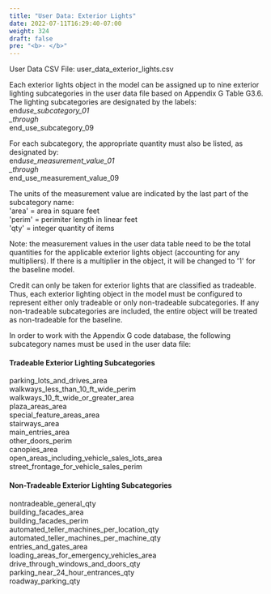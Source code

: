 ```yaml
---
title: "User Data: Exterior Lights"
date: 2022-07-11T16:29:40-07:00
weight: 324
draft: false
pre: "<b>- </b>"
---
```


User Data CSV File: user_data_exterior_lights.csv

Each exterior lights object in the model can be assigned up to nine exterior lighting subcategories in the user data file based on Appendix G Table G3.6. The lighting subcategories are designated by the labels:  
end*use_subcategory_01  
\_through*  
end_use_subcategory_09

For each subcategory, the appropriate quantity must also be listed, as designated by:  
end*use_measurement_value_01  
\_through*  
end_use_measurement_value_09

The units of the measurement value are indicated by the last part of the subcategory name:  
'area' = area in square feet  
'perim' = perimiter length in linear feet  
'qty' = integer quantity of items

Note: the measurement values in the user data table need to be the total quantities for the applicable exterior lights object (accounting for any multipliers). If there is a multiplier in the object, it will be changed to '1' for the baseline model.

Credit can only be taken for exterior lights that are classified as tradeable. Thus, each exterior lighting object in the model must be configured to represent either only tradeable or only non-tradeable subcategories. If any non-tradeable subcategories are included, the entire object will be treated as non-tradeable for the baseline.

In order to work with the Appendix G code database, the following subcategory names must be used in the user data file:

#### Tradeable Exterior Lighting Subcategories

parking_lots_and_drives_area  
walkways_less_than_10_ft_wide_perim  
walkways_10_ft_wide_or_greater_area  
plaza_areas_area  
special_feature_areas_area  
stairways_area  
main_entries_area  
other_doors_perim  
canopies_area  
open_areas_including_vehicle_sales_lots_area  
street_frontage_for_vehicle_sales_perim

#### Non-Tradeable Exterior Lighting Subcategories

nontradeable_general_qty  
building_facades_area  
building_facades_perim  
automated_teller_machines_per_location_qty  
automated_teller_machines_per_machine_qty  
entries_and_gates_area  
loading_areas_for_emergency_vehicles_area  
drive_through_windows_and_doors_qty  
parking_near_24_hour_entrances_qty  
roadway_parking_qty
